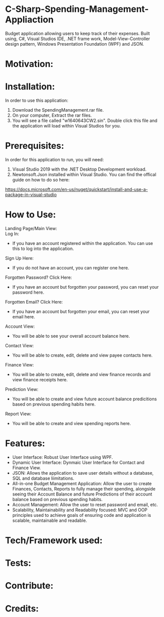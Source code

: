 # C-Sharp-Spending-Management-Appliaction

Budget application allowing users to keep track of their expenses. Built using, C#, Visual Studios IDE, .NET frame work, Model-View-Controller design pattern, Windows Presentation Foundation (WPF) and JSON.

# Motivation:

# Installation:
In order to use this application:

1. Download the SpendingManagement.rar file. 
2. On your computer, Extract the rar files. 
3. You will see a file called "w1640643CW2.sin". Double click this file and the application will load within Visual Studios for you.

# Prerequisites:
In order for this application to run, you will need:

1. Visual Studio 2019 with the .NET Desktop Development workload.
2. Newtonsoft.Json installed within Visual Studio. You can find the offical guide on how to do so here:

https://docs.microsoft.com/en-us/nuget/quickstart/install-and-use-a-package-in-visual-studio

# How to Use:

Landing Page/Main View:  
Log In:  
- If you have an account registered within the application. You can use this to log into the application.

Sign Up Here:  
- If you do not have an account, you can register one here.

Forgotten Password? Click Here:  
- If you have an account but forgotten your password, you can reset your password here.

Forgotten Email? Click Here:  
- If you have an account but forgotten your email, you can reset your email here.

Account View:  
- You will be able to see your overall account balance here.

Contact View:  
- You will be able to create, edit, delete and view payee contacts here.

Finance View:  
- You will be able to create, edit, delete and view finance records and view finance receipts here.

Prediction View:  
- You will be able to create and view future account balance predicitions based on previous spending habits here.

Report View:  
- You will be able to create and view spending reports here.

# Features:
- User Interface: Robust User Interface using WPF.  
- Dynamic User Interface: Dynmaic User Interface for Contact and Finance View.  
- JSON: Allows the application to save user details without a database, SQL and database liimitations.  
- All-in-one Budget Management Application: Allow the user to create Finances, Contacts, Reports to fully manage their spending, alongside seeing their Account Balance and future Predictions of their account balance based on previous spending habits.  
- Account Management: Allow the user to reset password and email, etc.   
- Scalability, Maintainability and Readability focused: MVC and OOP principles used to achieve goals of ensuring code and application is scalable, maintainable and readable. 

# Tech/Framework used:

# Tests: 

# Contribute:

# Credits:

